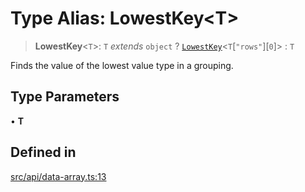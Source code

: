 # Type Alias: LowestKey\<T\>

> **LowestKey**\<`T`\>: `T` *extends* `object` ? [`LowestKey`](LowestKey.md)\<`T`\[`"rows"`\]\[`0`\]\> : `T`

Finds the value of the lowest value type in a grouping.

## Type Parameters

• **T**

## Defined in

[src/api/data-array.ts:13](https://github.com/blacksmithgu/datacore/blob/b2f12b09abf3864956181ba4f5c7075bc281ce27/src/api/data-array.ts#L13)
